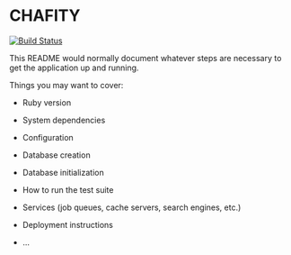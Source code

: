 # CHAFITY
[![Build Status](https://travis-ci.org/kenigbolo/Chafity.png)](https://travis-ci.org/kenigbolo/Chafity)

This README would normally document whatever steps are necessary to get the
application up and running.

Things you may want to cover:

* Ruby version

* System dependencies

* Configuration

* Database creation

* Database initialization

* How to run the test suite

* Services (job queues, cache servers, search engines, etc.)

* Deployment instructions

* ...
